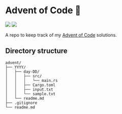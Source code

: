 # Advent of Code 🎄

![](https://img.shields.io/badge/days%20completed-12-darkgreen)
![](https://img.shields.io/badge/stars%20⭐-24-yellow)

A repo to keep track of my [Advent of Code](https://adventofcode.com) solutions.

## Directory structure

```
advent/
├── YYYY/
│   ├── day-DD/
│   │   ├── src/
│   │   │   └── main.rs
│   │   ├── Cargo.toml
│   │   ├── input.txt
│   │   └── sample.txt
│   └── readme.md
├── .gitignore
└── readme.md
```
